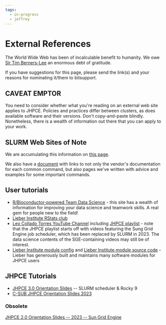```yaml
---
tags:
  - in-progress
  - jeffrey
---
```


# External References

The World Wide Web has been of incalculable benefit to humanity. We owe [Sir Tim Berners-Lee](https://en.wikipedia.org/wiki/Tim_Berners-Lee) an enormous debt of gratitude.

If you have suggestions for this page, please send the link(s) and your reasons for nominating it/them to bitsupport.


## CAVEAT EMPTOR

You need to consider whether what you're reading on an external web site applies to JHPCE. Policies and practices differ between clusters, as does available software and their versions.  Don't copy-and-paste blindly. Nonetheless, there is a wealth of information out there that you can apply to your work.

## SLURM Web Sites of Note

We are accumulating this information on [this page](../slurm/user-guide-collection.md).

We also have a [document](../slurm/slurm-commands-ref.md) with links to not only the vendor's documentation for each common command, but also pages we've written with advice and examples for some important commands.

## User tutorials

+ [R/Bioconductor-powered Team Data Science](https://lcolladotor.github.io/bioc_team_ds/#.YI4g4GZKgdk) - this site has a wealth of information for improving your data science and teamwork skills. A real gem for people new to the field!
+ [Lieber Institute RStats club](https://research.libd.org/rstatsclub/)
+ [Leo Collado Torres YouTube Channel](https://www.youtube.com/c/LeonardoColladoTorres/playlists) including [JHPCE playlist](https://www.youtube.com/playlist?list=PLNNI62fcZPdAslHFllqv0-2iZqby1h0CV) - note that the JHPCE playlist starts off with videos featuring the Sung Grid Engine job scheduler, which has been replaced by SLURM in 2023. The data science contents of the SGE-containing videos may still be of interest.
+ [Lieber Institute module config](https://github.com/LieberInstitute/jhpce_module_config) and [Lieber Institute module source code](https://github.com/LieberInstitute/jhpce_module_source) - Lieber has generously built and maintains many software modules for JHPCE users

## JHPCE Tutorials

+ [JHPCE 3.0 Orientation
Slides](../orient/images/latest-orient.pdf)
-- SLURM scheduler & Rocky 9
+ [C-SUB JHPCE Orientation Slides
2023](../orient/images/latest-csub-orient.pdf)

### Obsolete
[JHPCE 2.0 Orientation Slides -- 2023 -- Sun Grid
Engine](../orient/images/sge-orient.pdf)

